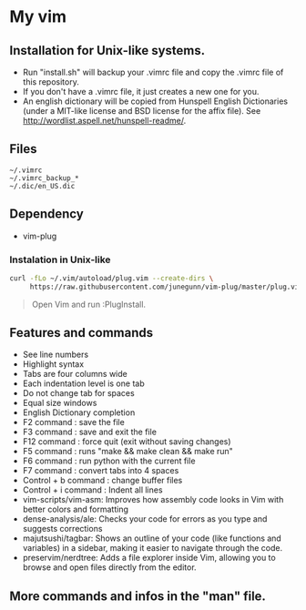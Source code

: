 # My vim  


## Installation for Unix-like systems.
* Run "install.sh" will backup your .vimrc file and copy the .vimrc file of this repository.
* If you don't have a .vimrc file, it just creates a new one for you.
* An english dictionary will be copied from Hunspell English Dictionaries
 (under a MIT-like license and BSD license for the affix file). 
See http://wordlist.aspell.net/hunspell-readme/.  

## Files
```shell
~/.vimrc
~/.vimrc_backup_*
~/.dic/en_US.dic
```  

## Dependency  
* vim-plug  
### Instalation in Unix-like
```bash
curl -fLo ~/.vim/autoload/plug.vim --create-dirs \
     https://raw.githubusercontent.com/junegunn/vim-plug/master/plug.vim

```
> Open Vim and run :PlugInstall.

## Features and commands 

* See line numbers  
* Highlight syntax  
* Tabs are four columns wide  
* Each indentation level is one tab  
* Do not change tab for spaces 
* Equal size windows 
* English Dictionary completion  
* F2 command : save the file  
* F3 command : save and exit the file  
* F12 command : force quit (exit without saving changes)  
* F5 command : runs "make && make clean && make run"  
* F6 command : run python with the current file  
* F7 command : convert tabs into 4 spaces  
* Control + b command : change buffer files  
* Control + i command : Indent all lines  
* vim-scripts/vim-asm: Improves how assembly code looks in Vim with better colors and formatting   
* dense-analysis/ale: Checks your code for errors as you type and suggests corrections  
* majutsushi/tagbar: Shows an outline of your code (like functions and variables) in a sidebar, making it easier to navigate through the code.  
* preservim/nerdtree: Adds a file explorer inside Vim, allowing you to browse and open files directly from the editor.  

## More commands and infos in the "man" file.  
